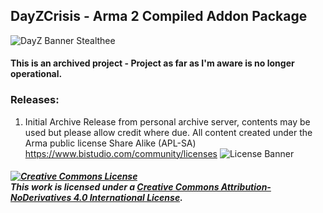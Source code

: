 ## DayZCrisis - Arma 2 Compiled Addon Package 
![DayZ Banner Stealthee](http://media.moddb.com/images/groups/1/5/4017/DayZ_Banner.png "DayZ Banner - Stealthee")
#### This is an archived project - Project as far as I'm aware is no longer operational.

### Releases:
1. Initial Archive Release from personal archive server, contents may be used but please allow credit where due. All content created under the Arma public license Share Alike (APL-SA) https://www.bistudio.com/community/licenses
![License Banner](https://www.bistudio.com/assets/img/licenses/APL-SA.png "License Banner - Stealthee")

##### <a rel="license" href="http://creativecommons.org/licenses/by-nd/4.0/"><img alt="Creative Commons License" style="border-width:0" src="https://i.creativecommons.org/l/by-nd/4.0/80x15.png" /></a><br />This work is licensed under a <a rel="license" href="http://creativecommons.org/licenses/by-nd/4.0/">Creative Commons Attribution-NoDerivatives 4.0 International License</a>.